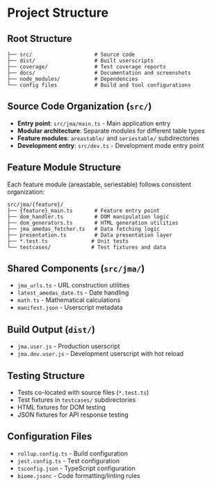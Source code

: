 # Project Structure

## Root Structure

```text
├── src/                    # Source code
├── dist/                   # Built userscripts
├── coverage/               # Test coverage reports
├── docs/                   # Documentation and screenshots
├── node_modules/           # Dependencies
└── config files            # Build and tool configurations
```

## Source Code Organization (`src/`)

- **Entry point**: `src/jma/main.ts` - Main application entry
- **Modular architecture**: Separate modules for different table types
- **Feature modules**: `areastable/` and `seriestable/` subdirectories
- **Development entry**: `src/dev.ts` - Development mode entry point

## Feature Module Structure

Each feature module (areastable, seriestable) follows consistent organization:

```text
src/jma/{feature}/
├── {feature}_main.ts       # Feature entry point
├── dom_handler.ts          # DOM manipulation logic
├── dom_generators.ts       # HTML generation utilities
├── jma_amedas_fetcher.ts   # Data fetching logic
├── presentation.ts         # Data presentation layer
├── *.test.ts              # Unit tests
└── testcases/             # Test fixtures and data
```

## Shared Components (`src/jma/`)

- `jma_urls.ts` - URL construction utilities
- `latest_amedas_date.ts` - Date handling
- `math.ts` - Mathematical calculations
- `manifest.json` - Userscript metadata

## Build Output (`dist/`)

- `jma.user.js` - Production userscript
- `jma.dev.user.js` - Development userscript with hot reload

## Testing Structure

- Tests co-located with source files (`*.test.ts`)
- Test fixtures in `testcases/` subdirectories
- HTML fixtures for DOM testing
- JSON fixtures for API response testing

## Configuration Files

- `rollup.config.ts` - Build configuration
- `jest.config.ts` - Test configuration  
- `tsconfig.json` - TypeScript configuration
- `biome.jsonc` - Code formatting/linting rules
